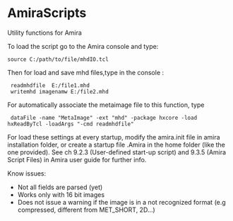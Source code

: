 # AmiraScripts
Utility functions for Amira

To load the script go to the Amira console and type:

    source C:/path/to/file/mhdIO.tcl

Then for load and save mhd files,type in the console :

     readmhdfile  E:/file1.mhd
     writemhd imagenamw E:/file2.mhd
    
For automatically associate the metaimage file to this function, type

     dataFile -name "MetaImage" -ext "mhd" -package hxcore -load  hxReadByTcl -loadArgs "-cmd readmhdfile"
   
For load these settings at every startup, modify the amira.init file in amira installation folder, or create a startup file .Amira in the home folder (like the one provided). See ch 9.2.3 (User-defined start-up script) and  9.3.5 (Amira Script Files) in  Amira user guide for further info. 

Know issues:
 * Not all fields are parsed (yet)
 * Works only with 16 bit images
 * Does not issue a warning if the image is in a not recognized format (e.g compressed, different from MET_SHORT, 2D...)
 
